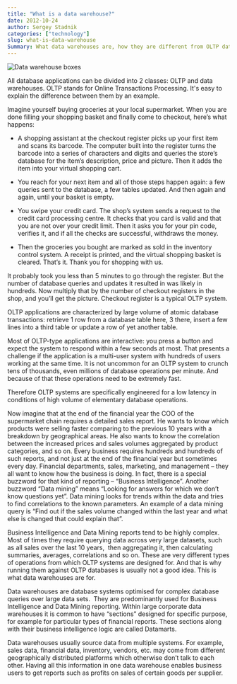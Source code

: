 ```yaml
---
title: "What is a data warehouse?"
date: 2012-10-24
author: Sergey Stadnik
categories: ["technology"]
slug: what-is-data-warehouse
Summary: What data warehouses are, how they are different from OLTP databases, and why we may want to use them.
---
```


![Data warehouse boxes](/images/2012-10-24_data_boxes.jpg)

All database applications can be divided into 2 classes: OLTP and data
warehouses. OLTP stands for Online Transactions Processing. It's easy to explain
the difference between them by an example.

Imagine yourself buying groceries at your local supermarket. When you
are done filling your shopping basket and finally come to checkout,
here’s what happens:

-   A shopping assistant at the checkout register picks up your first
    item and scans its barcode. The computer built into the register
    turns the barcode into a series of characters and digits and queries
    the store’s database for the item’s description, price and picture.
    Then it adds the item into your virtual shopping cart.

-   You reach for your next item and all of those steps happen again: a
    few queries sent to the database, a few tables updated. And then
    again and again, until your basket is empty.

-   You swipe your credit card. The shop’s system sends a request to the
    credit card processing centre. It checks that you card is valid and
    that you are not over your credit limit. Then it asks you for your
    pin code, verifies it, and if all the checks are successful,
    withdraws the money.

-   Then the groceries you bought are marked as sold in the inventory
    control system. A receipt is printed, and the virtual shopping
    basket is cleared. That’s it. Thank you for shopping with us.

It probably took you less than 5 minutes to go through the register. But
the number of database queries and updates it resulted in was likely in
hundreds. Now multiply that by the number of checkout registers in the
shop, and you’ll get the picture. Checkout register is a typical OLTP
system.

OLTP applications are characterized by large volume of atomic database
transactions: retrieve 1 row from a database table here, 3 there, insert
a few lines into a third table or update a row of yet another table.

Most of OLTP-type applications are interactive: you press a button and
expect the system to respond within a few seconds at most. That presents
a challenge if the application is a multi-user system with hundreds of
users working at the same time. It is not uncommon for an OLTP system to
crunch tens of thousands, even millions of database operations per
minute. And because of that these operations need to be extremely fast.

Therefore OLTP systems are specifically engineered for a low latency in
conditions of high volume of elementary database operations.

Now imagine that at the end of the financial year the COO of the
supermarket chain requires a detailed sales report. He wants to know
which products were selling faster comparing to the previous 10 years
with a breakdown by geographical areas. He also wants to know the
correlation between the increased prices and sales volumes aggregated by
product categories, and so on. Every business requires hundreds and
hundreds of such reports, and not just at the end of the financial year
but sometimes every day. Financial departments, sales, marketing, and
management – they all want to know how the business is doing. In fact,
there is a special buzzword for that kind of reporting – “Business
Intelligence”. Another buzzword “Data mining” means “Looking for answers
for which we don’t know questions yet”. Data mining looks for trends
within the data and tries to find correlations to the known parameters.
An example of a data mining query is “Find out if the sales volume
changed within the last year and what else is changed that could explain
that”.

Business Intelligence and Data Mining reports tend to be highly complex.
Most of times they require querying data across very large datasets,
such as all sales over the last 10 years,  then aggregating it, then
calculating summaries, averages, correlations and so on. These are very
different types of operations from which OLTP systems are designed for.
And that is why running them against OLTP databases is usually not a
good idea. This is what data warehouses are for.

Data warehouses are database systems optimised for complex database
queries over large data sets.  They are predominantly used for Business
Intelligence and Data Mining reporting. Within large corporate data
warehouses it is common to have “sections” designed for specific
purpose, for example for particular types of financial reports. These
sections along with their business intelligence logic are called
Datamarts.

Data warehouses usually source data from multiple systems. For example,
sales data, financial data, inventory, vendors, etc. may come from
different geographically distributed platforms which otherwise don’t
talk to each other. Having all this information in one data warehouse
enables business users to get reports such as profits on sales of
certain goods per supplier.
